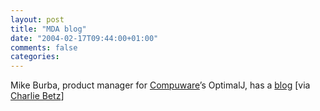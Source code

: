 ```yaml
---
layout: post
title: "MDA blog"
date: "2004-02-17T09:44:00+01:00"
comments: false
categories: 
---
```


<p>Mike Burba, product manager for <a href="http://www.compuware.com">Compuware</a>&#8217;s OptimalJ, has a <a href="http://burba.blogspot.com/">blog</a> [via <a href="http://erp4it.typepad.com/erp4it/2004/02/great_umlmda_bl.html">Charlie Betz</a>]</p>


